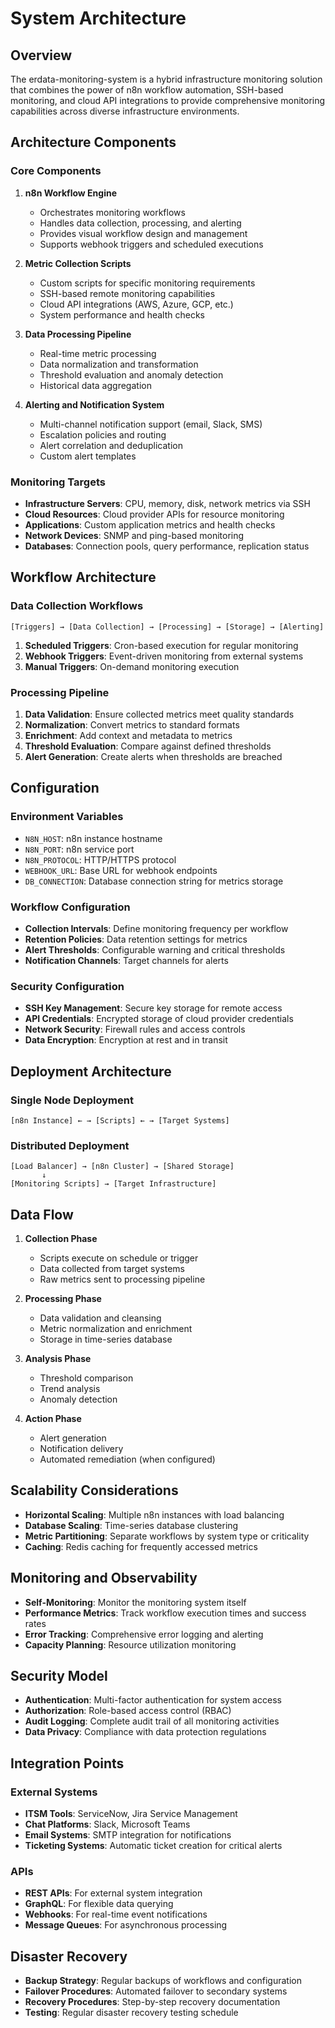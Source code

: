 # System Architecture

## Overview

The erdata-monitoring-system is a hybrid infrastructure monitoring solution that combines the power of n8n workflow automation, SSH-based monitoring, and cloud API integrations to provide comprehensive monitoring capabilities across diverse infrastructure environments.

## Architecture Components

### Core Components

1. **n8n Workflow Engine**
   - Orchestrates monitoring workflows
   - Handles data collection, processing, and alerting
   - Provides visual workflow design and management
   - Supports webhook triggers and scheduled executions

2. **Metric Collection Scripts**
   - Custom scripts for specific monitoring requirements
   - SSH-based remote monitoring capabilities
   - Cloud API integrations (AWS, Azure, GCP, etc.)
   - System performance and health checks

3. **Data Processing Pipeline**
   - Real-time metric processing
   - Data normalization and transformation
   - Threshold evaluation and anomaly detection
   - Historical data aggregation

4. **Alerting and Notification System**
   - Multi-channel notification support (email, Slack, SMS)
   - Escalation policies and routing
   - Alert correlation and deduplication
   - Custom alert templates

### Monitoring Targets

- **Infrastructure Servers**: CPU, memory, disk, network metrics via SSH
- **Cloud Resources**: Cloud provider APIs for resource monitoring
- **Applications**: Custom application metrics and health checks
- **Network Devices**: SNMP and ping-based monitoring
- **Databases**: Connection pools, query performance, replication status

## Workflow Architecture

### Data Collection Workflows

```
[Triggers] → [Data Collection] → [Processing] → [Storage] → [Alerting]
```

1. **Scheduled Triggers**: Cron-based execution for regular monitoring
2. **Webhook Triggers**: Event-driven monitoring from external systems
3. **Manual Triggers**: On-demand monitoring execution

### Processing Pipeline

1. **Data Validation**: Ensure collected metrics meet quality standards
2. **Normalization**: Convert metrics to standard formats
3. **Enrichment**: Add context and metadata to metrics
4. **Threshold Evaluation**: Compare against defined thresholds
5. **Alert Generation**: Create alerts when thresholds are breached

## Configuration

### Environment Variables

- `N8N_HOST`: n8n instance hostname
- `N8N_PORT`: n8n service port
- `N8N_PROTOCOL`: HTTP/HTTPS protocol
- `WEBHOOK_URL`: Base URL for webhook endpoints
- `DB_CONNECTION`: Database connection string for metrics storage

### Workflow Configuration

- **Collection Intervals**: Define monitoring frequency per workflow
- **Retention Policies**: Data retention settings for metrics
- **Alert Thresholds**: Configurable warning and critical thresholds
- **Notification Channels**: Target channels for alerts

### Security Configuration

- **SSH Key Management**: Secure key storage for remote access
- **API Credentials**: Encrypted storage of cloud provider credentials
- **Network Security**: Firewall rules and access controls
- **Data Encryption**: Encryption at rest and in transit

## Deployment Architecture

### Single Node Deployment

```
[n8n Instance] ← → [Scripts] ← → [Target Systems]
```

### Distributed Deployment

```
[Load Balancer] → [n8n Cluster] → [Shared Storage]
       ↓
[Monitoring Scripts] → [Target Infrastructure]
```

## Data Flow

1. **Collection Phase**
   - Scripts execute on schedule or trigger
   - Data collected from target systems
   - Raw metrics sent to processing pipeline

2. **Processing Phase**
   - Data validation and cleansing
   - Metric normalization and enrichment
   - Storage in time-series database

3. **Analysis Phase**
   - Threshold comparison
   - Trend analysis
   - Anomaly detection

4. **Action Phase**
   - Alert generation
   - Notification delivery
   - Automated remediation (when configured)

## Scalability Considerations

- **Horizontal Scaling**: Multiple n8n instances with load balancing
- **Database Scaling**: Time-series database clustering
- **Metric Partitioning**: Separate workflows by system type or criticality
- **Caching**: Redis caching for frequently accessed metrics

## Monitoring and Observability

- **Self-Monitoring**: Monitor the monitoring system itself
- **Performance Metrics**: Track workflow execution times and success rates
- **Error Tracking**: Comprehensive error logging and alerting
- **Capacity Planning**: Resource utilization monitoring

## Security Model

- **Authentication**: Multi-factor authentication for system access
- **Authorization**: Role-based access control (RBAC)
- **Audit Logging**: Complete audit trail of all monitoring activities
- **Data Privacy**: Compliance with data protection regulations

## Integration Points

### External Systems

- **ITSM Tools**: ServiceNow, Jira Service Management
- **Chat Platforms**: Slack, Microsoft Teams
- **Email Systems**: SMTP integration for notifications
- **Ticketing Systems**: Automatic ticket creation for critical alerts

### APIs

- **REST APIs**: For external system integration
- **GraphQL**: For flexible data querying
- **Webhooks**: For real-time event notifications
- **Message Queues**: For asynchronous processing

## Disaster Recovery

- **Backup Strategy**: Regular backups of workflows and configuration
- **Failover Procedures**: Automated failover to secondary systems
- **Recovery Procedures**: Step-by-step recovery documentation
- **Testing**: Regular disaster recovery testing schedule